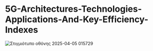 # 5G-Architectures-Technologies-Applications-And-Key-Efficiency-Indexes

![Στιγμιότυπο οθόνης 2025-04-05 015729](https://github.com/user-attachments/assets/f52f0b7f-36ab-4c98-b377-385358dcce90)

